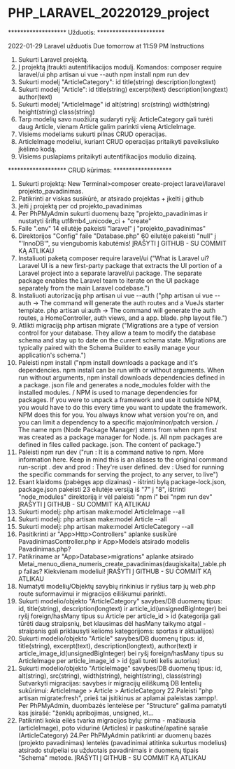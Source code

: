 # PHP_LARAVEL_20220129_project

******************* Užduotis: **********************

2022-01-29 Laravel užduotis
Due tomorrow at 11:59 PM
Instructions
1. Sukurti Laravel projektą.
2. Į projektą įtraukti autentifikacijos modulį. Komandos:
composer require laravel/ui
php artisan ui vue --auth
npm install
npm run dev
3. Sukurti modelį "ArticleCategory":
id
title(string)
description(longtext)
4. Sukurti modelį "Article":
id
title(string)
excerpt(text)
description(longtext)
author(text)
5. Sukurti modelį "ArticleImage"
id
alt(string)
src(string)
width(string)
height(string)
class(string)
6. Tarp modelių savo nuožiūrą sudaryti ryšį: ArticleCategory gali turėti daug Article, vienam Article galim parinkti vieną ArticleImage.
7. Visiems modeliams sukurti pilnas CRUD operacijas.
8. ArticleImage modeliui, kuriant CRUD operacijas pritaikyti paveiksliuko įkėlimo kodą.
9. Visiems puslapiams pritaikyti autentifikacijos modulio dizainą.

******************* CRUD kūrimas: *******************
  
1. Sukurti projektą: New Terminal>composer create-project laravel/laravel projekto_pavadinimas.
2. Patikrinti ar viskas susikūrė, ar atsirado projektas + įkelti į github
3. Įeiti į projektą per cd projekto_pavadinimas
4. Per PhPMyAdmin sukurti duomenų bazę "projekto_pavadinimas ir nustatyti šriftą utf8mb4_unicode_ci + "create"
5. Faile ".env" 14 eilutėje pakeisti "laravel" į "projekto_pavadinimas"
6. Direktorijos "Config" faile "Database.php" 60 eilutėje pakeisti "null" į "'InnoDB'", su viengubomis kabutėmis! ĮRAŠYTI Į GITHUB - SU COMMIT KĄ ATLIKAU
7. Instaliuoti paketą composer require laravel/ui ("What is Laravel ui? Laravel UI is a new first-party package that extracts the UI portion of a Laravel project into a separate laravel/ui package. The separate package enables the Laravel team to iterate on the UI package separately from the main Laravel codebase.")
8. Instaliuoti autorizaciją php artisan ui vue --auth ("php artisan ui vue --auth -> The command will generate the auth routes and a VueJs starter template. php artisan ui:auth -> The command will generate the auth routes, a HomeController, auth views, and a app. blade. php layout file.")
9. Atlikti migraciją php artisan migrate ("Migrations are a type of version control for your database. They allow a team to modify the database schema and stay up to date on the current schema state. Migrations are typically paired with the Schema Builder to easily manage your application's schema.")
10. Paleisti npm install ("npm install downloads a package and it's dependencies. npm install can be run with or without arguments. When run without arguments, npm install downloads dependencies defined in a package. json file and generates a node_modules folder with the installed modules. / NPM is used to manage dependencies for packages. If you were to unpack a framework and use it outside NPM, you would have to do this every time you want to update the framework. NPM does this for you. You always know what version you're on, and you can limit a dependency to a specific major/minor/patch version. / The name npm (Node Package Manager) stems from when npm first was created as a package manager for Node. js. All npm packages are defined in files called package. json. The content of package.")
11. Paleisti npm run dev ("run : It is a command native to npm. More information here. Keep in mind this is an aliases to the original command run-script . dev and prod : They're user defined. dev : Used for running the specific commands for serving the project, to any server, to live")
12. Esant klaidoms (pabėgęs app dizainas) - ištrinti bylą package-lock.json, package.json pakeisti 23 eilutėje versiją iš "7" į "8", ištrinti "node_modules" direktoriją ir vėl paleisti "npm i" bei "npm run dev" ĮRAŠYTI Į GITHUB - SU COMMIT KĄ ATLIKAU
13. Sukurti modelį: php artisan make:model ArticleImage --all
14. Sukurti modelį: php artisan make:model Article --all
15. Sukurti modelį: php artisan make:model ArticleCategory --all
16. Pasitikrinti ar "App>Http>Controllers" aplanke susikūrė PavadinimasController.php ir App>Models atsirado modelis Pavadinimas.php?
17. Patikriname ar "App>Database>migrations" aplanke atsirado Metai_menuo_diena_numeris_create_pavadinimas(daugiskaita)_table.php failas? Kiekvienam modeliui! ĮRAŠYTI Į GITHUB - SU COMMIT KĄ ATLIKAU
18. Numatyti modelių/Objektų savybių rinkinius ir ryšius tarp jų web.php route suformavimui ir migracijos eiliškumui parinkti.
19. Sukurti modelio/objekto "ArticleCategory" savybes/DB duomenų tipus: id, title(string), description(longtext) ir article_id(unsignedBigInteger) bei ryšį foreign/hasMany tipus su Article per article_id > id (kategorija gali tūrėti daug straipsnių, bet klausimas dėl hasMany taikymo atgal - straipsnis gali priklausyti kelioms kategorijoms: sportas ir aktualijos)
20. Sukurti modelio/objekto "Article" savybes/DB duomenų tipus: id, title(string), excerpt(text), description(longtext), author(text) ir article_image_id(unsignedBigInteger) bei ryšį foreign/hasMany tipus su ArticleImage per article_image_id > id (gali turėti kelis autorius)
21. Sukurti modelio/objekto "ArticleImage" savybes/DB duomenų tipus: id, alt(string), src(string), width(string), height(string), class(string) 
Sutvarkyti migracijas: savybes ir migracijų eiliškumą DB lentelių sukūrimui: ArticleImage > Article > ArticleCategory
22.Paleisti "php artisan migrate:fresh", prieš tai įsitikinus ar aplamai paleistas xampp!. Per PhPMyAdmin, duombazės lentelėse per "Structure" galima pamatyti kas įsirašė: "ženklų apribojimas, unsigned, kt...
23. Patikrinti kokia eilės tvarka migracijos bylų: pirma - mažiausia (articleImage), poto vidurinė (Articles) ir paskutinė/apatinė sąraše (ArticleCategory)
24.Per PhPMyAdmin patikrinti ar duomenų bazės (projekto pavadinimas) lentelės (pavadinimai atitinka sukurtus modelius) atsirado stulpeliai su užduotais pavadinimais ir duomenų tipais "Schema" metode. ĮRAŠYTI Į GITHUB - SU COMMIT KĄ ATLIKAU
